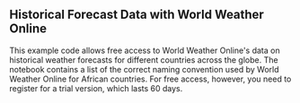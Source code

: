 ## Historical Forecast Data with World Weather Online

This example code allows free access to World Weather Online's data on historical weather forecasts for different countries across the globe. The notebook contains a list of the correct naming convention used by World Weather Online for African countries. For free access, however, you need to register for a trial version, which lasts 60 days.
 
